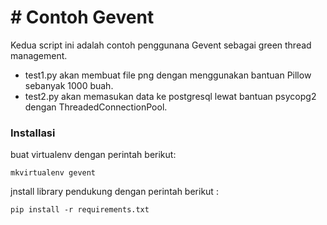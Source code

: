 # # Contoh Gevent

Kedua script ini adalah contoh penggunana Gevent sebagai green thread management. 

  - test1.py akan membuat file png dengan menggunakan bantuan Pillow sebanyak 1000 buah.
  - test2.py akan memasukan data ke postgresql lewat bantuan psycopg2 dengan ThreadedConnectionPool.
  
### Installasi
buat virtualenv dengan perintah berikut:
```
mkvirtualenv gevent
```

jnstall library pendukung dengan perintah berikut :
```
pip install -r requirements.txt
```

